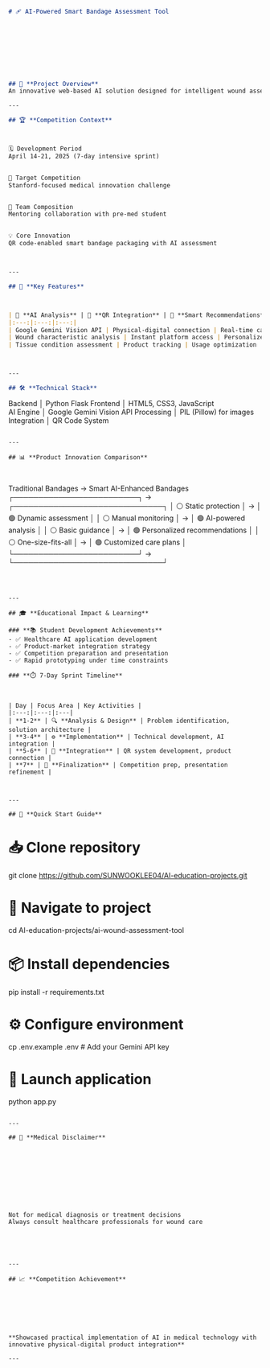 ```markdown
# 🩹 AI-Powered Smart Bandage Assessment Tool


  
  
  




## 🎯 **Project Overview**
An innovative web-based AI solution designed for intelligent wound assessment and bandage recommendations, developed as part of a Stanford competition preparation project.

---

## 🏆 **Competition Context**



🗓️ Development Period
April 14-21, 2025 (7-day intensive sprint)


🎯 Target Competition
Stanford-focused medical innovation challenge


👥 Team Composition
Mentoring collaboration with pre-med student


💡 Core Innovation
QR code-enabled smart bandage packaging with AI assessment



---

## 🚀 **Key Features**



| 🤖 **AI Analysis** | 📱 **QR Integration** | 💊 **Smart Recommendations** |
|:---:|:---:|:---:|
| Google Gemini Vision API | Physical-digital connection | Real-time care guidance |
| Wound characteristic analysis | Instant platform access | Personalized suggestions |
| Tissue condition assessment | Product tracking | Usage optimization |



---

## 🛠 **Technical Stack**

```
Backend     │ Python Flask
Frontend    │ HTML5, CSS3, JavaScript  
AI Engine   │ Google Gemini Vision API
Processing  │ PIL (Pillow) for images
Integration │ QR Code System
```

---

## 📊 **Product Innovation Comparison**



```
Traditional Bandages          →    Smart AI-Enhanced Bandages
┌─────────────────────────┐   →   ┌──────────────────────────────┐
│ ⚪ Static protection    │   →   │ 🟢 Dynamic assessment        │
│ ⚪ Manual monitoring    │   →   │ 🟢 AI-powered analysis       │
│ ⚪ Basic guidance       │   →   │ 🟢 Personalized recommendations │
│ ⚪ One-size-fits-all    │   →   │ 🟢 Customized care plans     │
└─────────────────────────┘   →   └──────────────────────────────┘
```



---

## 🎓 **Educational Impact & Learning**

### **📚 Student Development Achievements**
- ✅ Healthcare AI application development
- ✅ Product-market integration strategy  
- ✅ Competition preparation and presentation
- ✅ Rapid prototyping under time constraints

### **⏱️ 7-Day Sprint Timeline**



| Day | Focus Area | Key Activities |
|:---:|:---:|:---|
| **1-2** | 🔍 **Analysis & Design** | Problem identification, solution architecture |
| **3-4** | ⚙️ **Implementation** | Technical development, AI integration |
| **5-6** | 🔗 **Integration** | QR system development, product connection |
| **7** | 🏁 **Finalization** | Competition prep, presentation refinement |



---

## 🔧 **Quick Start Guide**

```
# 📥 Clone repository
git clone https://github.com/SUNWOOKLEE04/AI-education-projects.git

# 📂 Navigate to project  
cd AI-education-projects/ai-wound-assessment-tool

# 📦 Install dependencies
pip install -r requirements.txt

# ⚙️ Configure environment
cp .env.example .env  # Add your Gemini API key

# 🚀 Launch application
python app.py
```

---

## 🏥 **Medical Disclaimer**










Not for medical diagnosis or treatment decisions
Always consult healthcare professionals for wound care





---

## 📈 **Competition Achievement**


  
  
  


**Showcased practical implementation of AI in medical technology with innovative physical-digital product integration**

---


  
  
  

```
